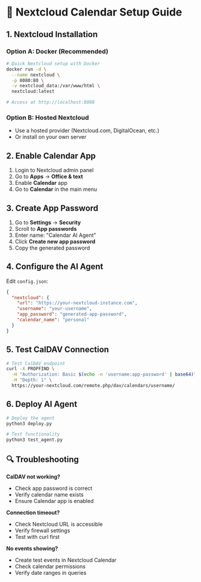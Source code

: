 # 🔧 Nextcloud Calendar Setup Guide

## 1. Nextcloud Installation

### Option A: Docker (Recommended)
```bash
# Quick Nextcloud setup with Docker
docker run -d \
  --name nextcloud \
  -p 8080:80 \
  -v nextcloud_data:/var/www/html \
  nextcloud:latest

# Access at http://localhost:8080
```

### Option B: Hosted Nextcloud
- Use a hosted provider (Nextcloud.com, DigitalOcean, etc.)
- Or install on your own server

## 2. Enable Calendar App

1. Login to Nextcloud admin panel
2. Go to **Apps** → **Office & text**
3. Enable **Calendar** app
4. Go to **Calendar** in the main menu

## 3. Create App Password

1. Go to **Settings** → **Security**
2. Scroll to **App passwords**
3. Enter name: "Calendar AI Agent"
4. Click **Create new app password**
5. Copy the generated password

## 4. Configure the AI Agent

Edit `config.json`:
```json
{
  "nextcloud": {
    "url": "https://your-nextcloud-instance.com",
    "username": "your-username",
    "app_password": "generated-app-password",
    "calendar_name": "personal"
  }
}
```

## 5. Test CalDAV Connection

```bash
# Test CalDAV endpoint
curl -X PROPFIND \
  -H "Authorization: Basic $(echo -n 'username:app-password' | base64)" \
  -H "Depth: 1" \
  https://your-nextcloud.com/remote.php/dav/calendars/username/
```

## 6. Deploy AI Agent

```bash
# Deploy the agent
python3 deploy.py

# Test functionality
python3 test_agent.py
```

## 🔍 Troubleshooting

**CalDAV not working?**
- Check app password is correct
- Verify calendar name exists
- Ensure Calendar app is enabled

**Connection timeout?**
- Check Nextcloud URL is accessible
- Verify firewall settings
- Test with curl first

**No events showing?**
- Create test events in Nextcloud Calendar
- Check calendar permissions
- Verify date ranges in queries